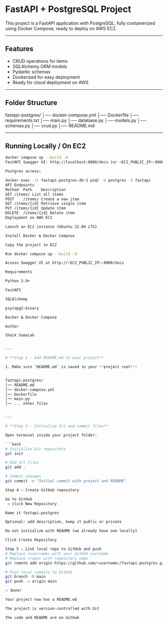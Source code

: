 # FastAPI + PostgreSQL Project

This project is a FastAPI application with PostgreSQL, fully containerized using Docker Compose, ready to deploy on AWS EC2.

---

## Features
- CRUD operations for items
- SQLAlchemy ORM models
- Pydantic schemas
- Dockerized for easy deployment
- Ready for cloud deployment on AWS

---

## Folder Structure

fastapi-postgres/
│── docker-compose.yml
│── Dockerfile
│── requirements.txt
│── main.py
│── database.py
│── models.py
│── schemas.py
│── crud.py
│── README.md


---

## Running Locally / On EC2

```bash
docker compose up --build -d
FastAPI Swagger UI: http://localhost:8000/docs (or <EC2_PUBLIC_IP>:8000/docs after deployment)

Postgres access:

docker exec -it fastapi-postgres-db-1 psql -U postgres -d fastapi
API Endpoints
Method	Path	Description
GET	/items/	List all items
POST	/items/	Create a new item
GET	/items/{id}	Retrieve single item
PUT	/items/{id}	Update item
DELETE	/items/{id}	Delete item
Deployment on AWS EC2

Launch an EC2 instance (Ubuntu 22.04 LTS)

Install Docker & Docker Compose

Copy the project to EC2

Run docker compose up --build -d

Access Swagger UI at http://<EC2_PUBLIC_IP>:8000/docs

Requirements

Python 3.9+

FastAPI

SQLAlchemy

psycopg2-binary

Docker & Docker Compose

Author

Shaik Sumaiah


---

# **Step 2 — Add README.md to your project**

1. Make sure `README.md` is saved in your **project root**:


fastapi-postgres/
│── README.md
│── docker-compose.yml
│── Dockerfile
│── main.py
│── ... other files


---

# **Step 3 — Initialize Git and commit files**

Open terminal inside your project folder:

```bash
# Initialize Git repository
git init

# Add all files
git add .

# Commit changes
git commit -m "Initial commit with project and README"

Step 4 — Create GitHub repository

Go to GitHub
 → click New Repository

Name it fastapi-postgres

Optional: add description, keep it public or private

Do not initialize with README (we already have one locally)

Click Create Repository

Step 5 — Link local repo to GitHub and push
# Replace <username> with your GitHub username
# Replace <repo> with repository name
git remote add origin https://github.com/<username>/fastapi-postgres.git

# Push local commits to GitHub
git branch -M main
git push -u origin main

✅ Done!

Your project now has a README.md

The project is version-controlled with Git

The code and README are on GitHub

